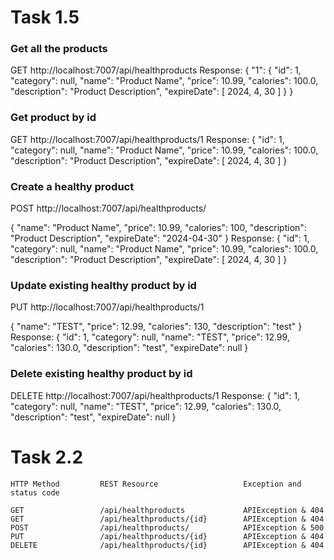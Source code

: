 # Task 1.5
### Get all the products
GET http://localhost:7007/api/healthproducts
Response: {
"1": {
"id": 1,
"category": null,
"name": "Product Name",
"price": 10.99,
"calories": 100.0,
"description": "Product Description",
"expireDate": [
2024,
4,
30
]
}
}

### Get product by id
GET http://localhost:7007/api/healthproducts/1
Response: {
"id": 1,
"category": null,
"name": "Product Name",
"price": 10.99,
"calories": 100.0,
"description": "Product Description",
"expireDate": [
2024,
4,
30
]
}

### Create a healthy product
POST http://localhost:7007/api/healthproducts/

{
"name": "Product Name",
"price": 10.99,
"calories": 100,
"description": "Product Description",
"expireDate": "2024-04-30"
}
Response: {
"id": 1,
"category": null,
"name": "Product Name",
"price": 10.99,
"calories": 100.0,
"description": "Product Description",
"expireDate": [
2024,
4,
30
]
}

### Update existing healthy product by id
PUT http://localhost:7007/api/healthproducts/1

{
"name": "TEST",
"price": 12.99,
"calories": 130,
"description": "test"
}
Response:
{
"id": 1,
"category": null,
"name": "TEST",
"price": 12.99,
"calories": 130.0,
"description": "test",
"expireDate": null
}

### Delete existing healthy product by id
DELETE http://localhost:7007/api/healthproducts/1
Response:
{
"id": 1,
"category": null,
"name": "TEST",
"price": 12.99,
"calories": 130.0,
"description": "test",
"expireDate": null
}

# Task 2.2
    HTTP Method         REST Resource                   Exception and status code
        
    GET                 /api/healthproducts             APIException & 404
    GET                 /api/healthproducts/{id}        APIException & 404
    POST                /api/healthproducts/            APIException & 500
    PUT                 /api/healthproducts/{id}        APIException & 404
    DELETE              /api/healthproducts/{id}        APIException & 404